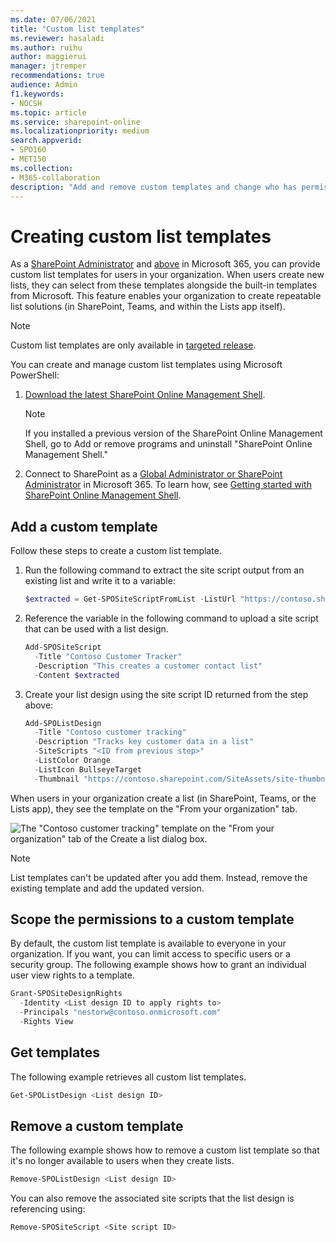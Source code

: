 ```yaml
---
ms.date: 07/06/2021
title: "Custom list templates"
ms.reviewer: hasaladi
ms.author: ruihu
author: maggierui
manager: jtremper
recommendations: true
audience: Admin
f1.keywords:
- NOCSH
ms.topic: article
ms.service: sharepoint-online
ms.localizationpriority: medium
search.appverid:
- SPO160
- MET150
ms.collection:  
- M365-collaboration
description: "Add and remove custom templates and change who has permission to access them."
---
```


# Creating custom list templates  

As a [SharePoint Administrator](/sharepoint/site-permissions#site-admins) and [above](./site-permissions) in Microsoft 365, you can provide custom list templates for users in your organization. When users create new lists, they can select from these templates alongside the built-in templates from Microsoft. This feature enables your organization to create repeatable list solutions (in SharePoint, Teams, and within the Lists app itself). 

> [!NOTE]
> Custom list templates are only available in [targeted release](/microsoft-365/admin/manage/release-options-in-office-365). 

You can create and manage custom list templates using Microsoft PowerShell:

1. [Download the latest SharePoint Online Management Shell](https://go.microsoft.com/fwlink/p/?LinkId=255251).

    > [!NOTE]
    > If you installed a previous version of the SharePoint Online Management Shell, go to Add or remove programs and uninstall "SharePoint Online Management Shell." 

2. Connect to SharePoint as a [Global Administrator or SharePoint Administrator](./sharepoint-admin-role.md) in Microsoft 365. To learn how, see [Getting started with SharePoint Online Management Shell](/powershell/sharepoint/sharepoint-online/connect-sharepoint-online).

## Add a custom template 

Follow these steps to create a custom list template.

1. Run the following command to extract the site script output from an existing list and write it to a variable:
  
    ```PowerShell
    $extracted = Get-SPOSiteScriptFromList -ListUrl "https://contoso.sharepoint.com/sites/strategy/customer-contacts" 
    ```

2. Reference the variable in the following command to upload a site script that can be used with a list design. 

    ```PowerShell
    Add-SPOSiteScript 
      -Title "Contoso Customer Tracker" 
      -Description "This creates a customer contact list" 
      -Content $extracted 
    ```

3. Create your list design using the site script ID returned from the step above:

    ```PowerShell
    Add-SPOListDesign 
      -Title "Contoso customer tracking" 
      -Description "Tracks key customer data in a list" 
      -SiteScripts "<ID from previous step>" 
      -ListColor Orange 
      -ListIcon BullseyeTarget 
      -Thumbnail "https://contoso.sharepoint.com/SiteAssets/site-thumbnail.png" 
    ```

When users in your organization create a list (in SharePoint, Teams, or the Lists app), they see the template on the "From your organization" tab. 

![The "Contoso customer tracking" template on the "From your organization" tab of the Create a list dialog box.](media/contoso-customer-tracking.png)

> [!NOTE]
> List templates can't be updated after you add them. Instead, remove the existing template and add the updated version.

## Scope the permissions to a custom template 


By default, the custom list template is available to everyone in your organization. If you want, you can limit access to specific users or a security group. The following example shows how to grant an individual user view rights to a template. 


```PowerShell
Grant-SPOSiteDesignRights 
  -Identity <List design ID to apply rights to> 
  -Principals "nestorw@contoso.onmicrosoft.com" 
  -Rights View 
```

## Get templates 

The following example retrieves all custom list templates. 

```PowerShell
Get-SPOListDesign <List design ID> 
```

## Remove a custom template 

The following example shows how to remove a custom list template so that it's no longer available to users when they create lists. 

```PowerShell
Remove-SPOListDesign <List design ID> 
```

You can also remove the associated site scripts that the list design is referencing using:  

```PowerShell
Remove-SPOSiteScript <Site script ID> 
```


